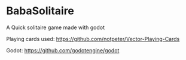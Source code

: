 # BabaSolitaire
A Quick solitaire game made with godot

Playing cards used:
https://github.com/notpeter/Vector-Playing-Cards

Godot:
https://github.com/godotengine/godot
